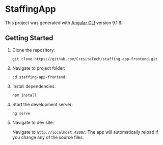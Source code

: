 # StaffingApp

This project was generated with [Angular CLI](https://github.com/angular/angular-cli) version 9.1.6.

## Getting Started

1. Clone the repository:
   
   `git clone https://github.com/CresitaTech/staffing-app-frontend.git`

3. Navigate to project folder:
   
   `cd staffing-app-frontend`

5. Install dependencies:
   
   `npm install`

7. Start the development server:
   
   `ng serve`

9. Navigate to dev site:
    
   Navigate to `http://localhost:4200/`. The app will automatically reload if you change any of the source files.

